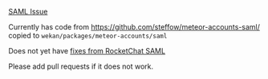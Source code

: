 [SAML Issue](https://github.com/wekan/wekan/issues/708)

Currently has code from https://github.com/steffow/meteor-accounts-saml/ copied to `wekan/packages/meteor-accounts/saml`

Does not yet have [fixes from RocketChat SAML](https://github.com/RocketChat/Rocket.Chat/tree/develop/app/meteor-accounts-saml)

Please add pull requests if it does not work.
